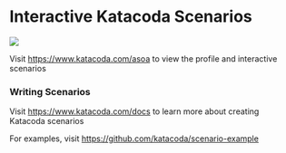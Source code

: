 # Interactive Katacoda Scenarios

[![](http://shields.katacoda.com/katacoda/asoa/count.svg)](https://www.katacoda.com/asoa "Get your profile on Katacoda.com")

Visit https://www.katacoda.com/asoa to view the profile and interactive scenarios

### Writing Scenarios
Visit https://www.katacoda.com/docs to learn more about creating Katacoda scenarios

For examples, visit https://github.com/katacoda/scenario-example
